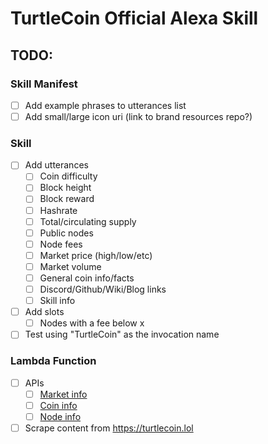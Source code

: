 # TurtleCoin Official Alexa Skill

## TODO:
### Skill Manifest
- [ ] Add example phrases to utterances list
- [ ] Add small/large icon uri (link to brand resources repo?)

### Skill
- [ ] Add utterances
	- [ ] Coin difficulty
	- [ ] Block height
	- [ ] Block reward
	- [ ] Hashrate
	- [ ] Total/circulating supply
	- [ ] Public nodes
	- [ ] Node fees
	- [ ] Market price (high/low/etc)
	- [ ] Market volume
	- [ ] General coin info/facts
	- [ ] Discord/Github/Wiki/Blog links
	- [ ] Skill info
- [ ]  Add slots
	- [ ] Nodes with a fee below x
- [ ] Test using "TurtleCoin" as the invocation name

### Lambda Function
- [ ] APIs
	- [ ]  [Market info](https://tradeogre.com/api/v1/ticker/BTC-TRTL)
	- [ ]  [Coin info](http://trtl.node4whales.tk:11898/info)
	- [ ]  [Node info](https://trtl.nodes.pub/api/getNodes)
- [ ] Scrape content from https://turtlecoin.lol